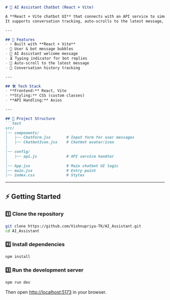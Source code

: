 
````markdown
# 🤖 AI Assistant Chatbot (React + Vite)

A **React + Vite chatbot UI** that connects with an API service to simulate an AI assistant.  
It supports conversation tracking, auto-scrolls to the latest message, and shows a typing indicator while waiting for responses.

---

## 🚀 Features
- ⚡ Built with **React + Vite**
- 💬 User & bot message bubbles
- 🤖 AI Assistant welcome message
- ⏳ Typing indicator for bot replies
- 📜 Auto-scroll to the latest message
- 🔄 Conversation history tracking

---

## 🛠️ Tech Stack
- **Frontend:** React, Vite  
- **Styling:** CSS (custom classes)  
- **API Handling:** Axios  

---

## 📂 Project Structure
```text
src/
│── components/
│   ├── ChatForm.jsx       # Input form for user messages
│   ├── ChatbotIcon.jsx    # Chatbot avatar/icon
│
│── config/
│   ├── api.js             # API service handler
│
│── App.jsx                # Main chatbot UI logic
│── main.jsx               # Entry point
│── index.css              # Styles
````

---

## ⚡ Getting Started

### 1️⃣ Clone the repository

```bash
git clone https://github.com/Vishnupriya-TK/AI_Assistant.git
cd AI_Assistant
```

### 2️⃣ Install dependencies

```bash
npm install
```

### 3️⃣ Run the development server

```bash
npm run dev
```

Then open [http://localhost:5173](http://localhost:5173) in your browser.

```

